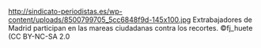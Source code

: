 http://sindicato-periodistas.es/wp-content/uploads/8500799705_5cc6848f9d-145x100.jpg
Extrabajadores de Madrid participan en las mareas ciudadanas contra los recortes. ©fj_huete (CC BY-NC-SA 2.0
